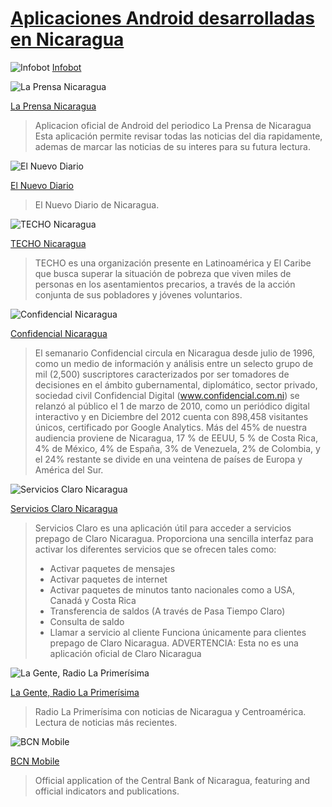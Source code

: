 [Aplicaciones Android desarrolladas en Nicaragua](/articulo/aplicaciones-android-desarrolladas-en-nicaragua)
============================================================================================================

![Infobot](https://lh6.ggpht.com/UYPyvxUZdyZ8ivGeW8gIkwPGWy6Q5e65SnZRduafnhiqN-8mhs5odsrKrkqVNgloxpQ=w300-rw)
[Infobot](https://play.google.com/store/apps/details?id=com.sheephead.infobot)

![La Prensa Nicaragua](https://lh3.ggpht.com/rhZqHJTZmxK9ox77-m4WJgPRswqIs6CG51A9Fc5E06S-jJ1A9ycw7AE6adlu4TCbNCkw=w120-rw)

[La Prensa Nicaragua](https://play.google.com/store/apps/details?id=ni.com.laprensa)

> Aplicacion oficial de Android del periodico La Prensa de Nicaragua
Esta aplicación permite revisar todas las noticias del dia rapidamente, ademas de marcar las noticias de su interes para su futura lectura.


![El Nuevo Diario](https://lh5.ggpht.com/DzqCt3xxVBzhRzphgdr28Q5R5mCqdhlGGmPOpNntcxTB8Jr0wRqMZaCiGwB9ra5M6Np2=w120-rw)

[El Nuevo Diario](https://play.google.com/store/apps/details?id=ni.com.elnuevodiario.locus)

> El Nuevo Diario de Nicaragua.

![TECHO Nicaragua](https://lh6.ggpht.com/PLR_trwrr2rhjtd6jnqUX2dq7BTmbb4l0jyURIyryt_eqRAgWWZrrRO_UlOShshwQCge=w128-rw)

[TECHO Nicaragua](https://play.google.com/store/apps/details?id=com.techo.nicaragua)

> TECHO es una organización presente en Latinoamérica y El Caribe que busca superar la situación de pobreza que viven miles de personas en los asentamientos precarios, a través de la acción conjunta de sus pobladores y jóvenes voluntarios.

![Confidencial Nicaragua](https://lh6.ggpht.com/W8CF5nwmxBbRcv-iTA9dC912om4peIE_1LmUTRcLJhDiTEbiHtbjA3jt5gqYnTJOw0M=w128-rw)

[Confidencial Nicaragua](https://play.google.com/store/apps/details?id=confidencial.com.ni)

> El semanario Confidencial circula en Nicaragua desde julio de 1996, como un medio de información y análisis entre un selecto grupo de mil (2,500) suscriptores caracterizados por ser tomadores de decisiones en el ámbito gubernamental, diplomático, sector privado, sociedad civil
> Confidencial Digital (www.confidencial.com.ni) se relanzó al público el 1 de marzo de 2010, como un periódico digital interactivo y en Diciembre del 2012 cuenta con 898,458 visitantes únicos, certificado por Google Analytics. Más del 45% de nuestra audiencia proviene de Nicaragua, 17 % de EEUU, 5 % de Costa Rica, 4% de México, 4% de España, 3% de Venezuela, 2% de Colombia, y el 24% restante se divide en una veintena de países de Europa y América del Sur.


![Servicios Claro Nicaragua](https://lh4.ggpht.com/H_YnWnw8EoswpKMro-NLSpdgCo_2jx8adydINP16OfC4BiEaicoExseF2IqqVXhdfjg=w128-rw)

[Servicios Claro Nicaragua](https://play.google.com/store/apps/details?id=com.wilmata.serviciosclaro)

> Servicios Claro es una aplicación útil para acceder a servicios prepago de Claro Nicaragua.
> Proporciona una sencilla interfaz para activar los diferentes servicios que se ofrecen tales como:
> - Activar paquetes de mensajes
> - Activar paquetes de internet
> - Activar paquetes de minutos tanto nacionales como a USA, Canadá y Costa Rica
> - Transferencia de saldos (A través de Pasa Tiempo Claro)
> - Consulta de saldo
> - Llamar a servicio al cliente
> Funciona únicamente para clientes prepago de Claro Nicaragua.
> ADVERTENCIA: Esta no es una aplicación oficial de Claro Nicaragua


![La Gente, Radio La Primerísima](https://lh3.ggpht.com/Qr-9gThlpYOikUaDjqxifvMNRXDBthPZuVNCivkplKOjaXXMXjkPWq56MrWrZfQgmzqa=w128-rw)

[La Gente, Radio La Primerísima](https://play.google.com/store/apps/details?id=ni.com.rlp)

> Radio La Primerísima con noticias de Nicaragua y Centroamérica. Lectura de noticias más recientes.


![BCN Mobile](https://lh6.ggpht.com/hW4Tuiiubo3c3ry3jBdE_T-lTEBWZ3oD3ngdSNlyP11gMLd-XdDPbP98cnhgXfH3_7py=w128-rw)

[BCN Mobile](https://play.google.com/store/apps/details?id=ni.gob.bcn)

> Official application of the Central Bank of Nicaragua, featuring and official indicators and publications.
